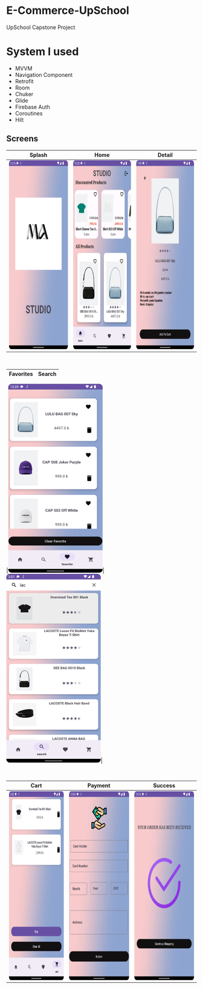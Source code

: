 # E-Commerce-UpSchool
 UpSchool Capstone Project

# System I used
- MVVM
- Navigation Component
- Retrofit
- Room
- Chuker
- Glide
- Firebase Auth
- Coroutines
- Hilt


## Screens

| Splash | Home | Detail |
| ------ | ---- | ------ |
|<img src="upschool/Screenshot_20231112_121638.png" width="250" height="500"/>|<img src="upschool/Screenshot_20231113_223220.png" width="250" height="500"/>|<img src="upschool/Screenshot_20231112_130906.png" width="250" height="500"/>|

</br>

| Favorites | Search |
| --------- | ------ |


|<img src="upschool/Screenshot_20231112_120914.png" width="250" height="500"/>|<img src="upschool/Screenshot_20231112_150150.png" width="250" height="500"/>|




</br>

| Cart | Payment | Success |
| ---- | ------- | ------- |
|<img src="upschool/Screenshot_20231112_140257.png" width="250" height="500"/>|<img src="upschool/Screenshot_20231112_120948.png" width="250" height="500"/>|<img src="upschool/Screenshot_20231112_121625.png" width="250" height="500"/>|
